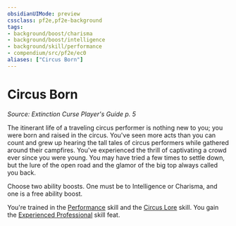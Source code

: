 ```yaml
---
obsidianUIMode: preview
cssclass: pf2e,pf2e-background
tags:
- background/boost/charisma
- background/boost/intelligence
- background/skill/performance
- compendium/src/pf2e/ec0
aliases: ["Circus Born"]
---
```

# Circus Born
*Source: Extinction Curse Player's Guide p. 5*  

The itinerant life of a traveling circus performer is nothing new to you; you were born and raised in the circus. You've seen more acts than you can count and grew up hearing the tall tales of circus performers while gathered around their campfires. You've experienced the thrill of captivating a crowd ever since you were young. You may have tried a few times to settle down, but the lure of the open road and the glamor of the big top always called you back.

Choose two ability boosts. One must be to Intelligence or Charisma, and one is a free ability boost.

You're trained in the [Performance](skills.md#Performance) skill and the [Circus Lore](skills.md#Lore) skill. You gain the [Experienced Professional](experienced-professional.md) skill feat.
